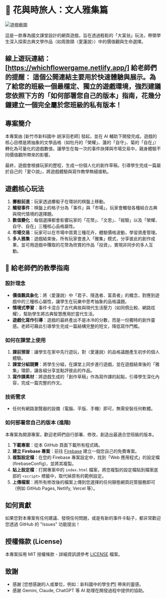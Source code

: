 # 🌸 花與時旅人：文人雅集篇

![遊戲截圖](https://raw.githubusercontent.com/liliumyuyu-maker/my-images/main/%E8%8A%B1%E8%88%87%E6%99%82%E6%97%85%E4%BA%BA2.png)

這是一款專為國文課堂設計的網頁遊戲，旨在透過輕鬆的「大富翁」玩法，帶領學生深入探索古典文學作品（如周敦頤〈愛蓮說〉）中的價值觀與生命選擇。

**線上遊玩連結：** [https://whichflowergame.netlify.app/]
**給老師們的提醒：** 這個公開連結主要用於**快速體驗與展示**。為了給您的班級一個最穩定、獨立的遊戲環境，強烈建議您依照下方的「如何部署您自己的版本」指南，花幾分鐘建立一個完全屬於您班級的私有版本！
---

## 專案簡介

本專案由 [新竹市新科國中 胡淨羽老師] 發起，並在 AI 輔助下開發完成。遊戲的核心目標是將抽象的文學品格（如牡丹的「榮耀」、蓮的「自守」、菊的「自在」）轉化為可量化的遊戲數值，讓學生在每一次的事件抉擇與市場交易中，親身體驗不同價值觀所帶來的影響。

最終，遊戲會根據玩家的歷程，生成一份個人化的創作草稿，引導學生完成一篇屬於自己的「愛Ｏ說」，將遊戲體驗與寫作教學無縫接軌。

## 遊戲核心玩法

1.  **擲骰前進**：玩家透過擲骰子在環狀的棋盤上移動。
2.  **觸發事件**：棋盤上的格子分為「事件」與「市場」，玩家會觸發各種結合古典與現代情境的選擇題。
3.  **數值變化**：每個選擇都會影響玩家的「花幣」、「文思」、「經驗」以及「榮耀、自守、自在」三種核心品格屬性。
4.  **市場交易**：玩家可以在市場中買賣三種花卉，體驗價格波動，學習資產管理。
5.  **多人雅集**：遊戲結束後，所有玩家會進入「雅集」模式，分享彼此的創作成果，並可用遊戲中賺取的花幣為欣賞的作品「投資」，實現非同步的多人互動。

## 📝 給老師們的教學指南

### 設計理念

* **價值觀具象化**：將〈愛蓮說〉中「君子、隱逸者、富貴者」的概念，對應到遊戲中的三種核心屬性，讓學生在玩樂中思考抽象的品格議題。
* **情境式學習**：事件卡混合了古代典故與現代生活壓力（如同儕比較、網路炫耀），幫助學生將古典智慧應用於當代生活。
* **遊戲化寫作引導**：遊戲的最終產出不是冰冷的分數，而是一份獨特的創作靈感。老師可藉此引導學生完成一篇結構完整的短文，降低寫作門檻。

### 如何在課堂上使用

1.  **課前預習**：讓學生在家中先行遊玩，對〈愛蓮說〉的品格議題產生初步的個人體驗。
2.  **課堂分組競賽**：將學生分組，在課堂上同步進行遊戲，並在遊戲結束後的「雅集」環節，讓各組分享並點評彼此的作品。
3.  **寫作課素材**：將遊戲生成的「創作草稿」作為寫作課的起點，引導學生深化內容，完成一篇完整的作文。

### 技術需求

* 任何有網路瀏覽器的設備（電腦、平版、手機）即可，無需安裝任何軟體。

### 如何部署您自己的版本 (進階)

本專案為開源專案，歡迎老師們自行部署、修改，創造出最適合您班級的版本。

1.  **下載專案**：從本 GitHub 頁面下載所有程式碼。
2.  **建立 Firebase 專案**：前往 [Firebase](https://firebase.google.com/) 建立一個您自己的免費專案。
3.  **複製設定檔**：在您的 Firebase 專案設定中，找到「Web 應用程式」的設定檔 (firebaseConfig)，並將其複製。
4.  **貼上設定檔**：打開專案中的 `index.html` 檔案，將您複製的設定檔貼到檔案底部的 `<script>` 標籤中，取代掉原有的範例設定。
5.  **上傳檔案**：將所有修改後的檔案上傳到您選擇的任何靜態網頁託管服務即可（例如 GitHub Pages, Netlify, Vercel 等）。

## 如何貢獻

如果您對本專案有任何建議、發現任何問題，或是有新的事件卡點子，都非常歡迎您透過 GitHub 的 "Issues" 功能提出！

## 授權條款 (License)

本專案採用 MIT 授權條款 - 詳細資訊請參考 [LICENSE](LICENSE) 檔案。

## 致謝

* 感謝 [您想感謝的人或單位，例如：新科國中的學生們] 帶來的靈感。
* 感謝 Gemini, Claude, ChatGPT 等 AI 助理在開發過程中提供的協助。

